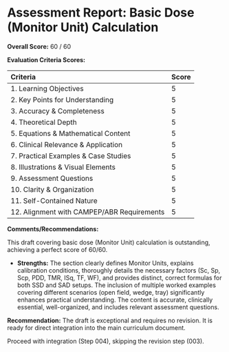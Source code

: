 # Assessment Report: Basic Dose (Monitor Unit) Calculation

**Overall Score:** 60 / 60

**Evaluation Criteria Scores:**

| Criteria                             | Score |
| :----------------------------------- | :---- |
| 1. Learning Objectives           | 5     |
| 2. Key Points for Understanding  | 5     |
| 3. Accuracy & Completeness       | 5     |
| 4. Theoretical Depth             | 5     |
| 5. Equations & Mathematical Content| 5     |
| 6. Clinical Relevance & Application| 5     |
| 7. Practical Examples & Case Studies | 5     |
| 8. Illustrations & Visual Elements | 5     |
| 9. Assessment Questions          | 5     |
| 10. Clarity & Organization        | 5     |
| 11. Self-Contained Nature         | 5     |
| 12. Alignment with CAMPEP/ABR Requirements | 5     |

**Comments/Recommendations:**

This draft covering basic dose (Monitor Unit) calculation is outstanding, achieving a perfect score of 60/60.

*   **Strengths:** The section clearly defines Monitor Units, explains calibration conditions, thoroughly details the necessary factors (Sc, Sp, Scp, PDD, TMR, ISq, TF, WF), and provides distinct, correct formulas for both SSD and SAD setups. The inclusion of multiple worked examples covering different scenarios (open field, wedge, tray) significantly enhances practical understanding. The content is accurate, clinically essential, well-organized, and includes relevant assessment questions.

**Recommendation:**
The draft is exceptional and requires no revision. It is ready for direct integration into the main curriculum document.

Proceed with integration (Step 004), skipping the revision step (003).
